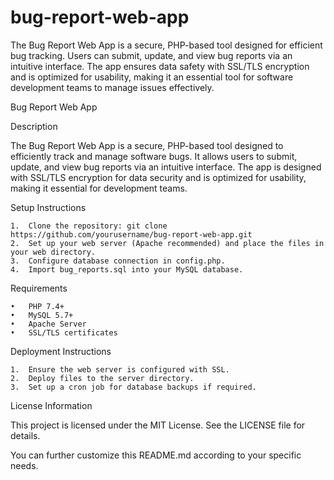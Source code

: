 # bug-report-web-app
The Bug Report Web App is a secure, PHP-based tool designed for efficient bug tracking. Users can submit, update, and view bug reports via an intuitive interface. The app ensures data safety with SSL/TLS encryption and is optimized for usability, making it an essential tool for software development teams to manage issues effectively.

Bug Report Web App

Description

The Bug Report Web App is a secure, PHP-based tool designed to efficiently track and manage software bugs. It allows users to submit, update, and view bug reports via an intuitive interface. The app is designed with SSL/TLS encryption for data security and is optimized for usability, making it essential for development teams.

Setup Instructions

	1.	Clone the repository: git clone https://github.com/yourusername/bug-report-web-app.git
	2.	Set up your web server (Apache recommended) and place the files in your web directory.
	3.	Configure database connection in config.php.
	4.	Import bug_reports.sql into your MySQL database.

Requirements

	•	PHP 7.4+
	•	MySQL 5.7+
	•	Apache Server
	•	SSL/TLS certificates

Deployment Instructions

	1.	Ensure the web server is configured with SSL.
	2.	Deploy files to the server directory.
	3.	Set up a cron job for database backups if required.

License Information

This project is licensed under the MIT License. See the LICENSE file for details.

You can further customize this README.md according to your specific needs.
